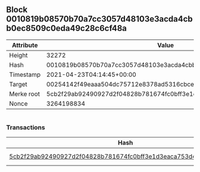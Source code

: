 ## Block 0010819b08570b70a7cc3057d48103e3acda4cbb0ec8509c0eda49c28c6cf48a

Attribute | Value
--- | ---
Height | 32272
Hash | 0010819b08570b70a7cc3057d48103e3acda4cbb0ec8509c0eda49c28c6cf48a
Timestamp | 2021-04-23T04:14:45+00:00
Target | 00254142f49eaaa504dc75712e8378ad5316cbcead634704b3734b6271167cc4
Merke root | 5cb2f29ab92490927d2f04828b781674fc0bff3e1d3eaca753d47342d100ed75
Nonce | 3264198834

```

```

### Transactions

Hash | Amount
--- | ---
[5cb2f29ab92490927d2f04828b781674fc0bff3e1d3eaca753d47342d100ed75](5cb2f29ab92490927d2f04828b781674fc0bff3e1d3eaca753d47342d100ed75.md) | 10.00000000 SKEPTI 
